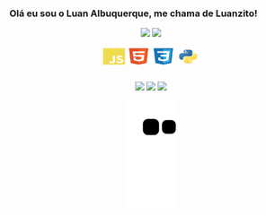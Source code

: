 ### Olá eu sou o Luan Albuquerque, me chama de Luanzito!

<div align="center">
  <img height="130cm" src="https://github-readme-stats.vercel.app/api?username=Luanzitoa&show_icons=true&include_all_commits=true&count_private=true&bg_color=000000&text_color=ffffff&title_color=cf0e0e&icon_color=ff0000"/>
  <img height="130em" src="https://github-readme-stats.vercel.app/api/top-langs/?username=Luanzitoa&layout=compact&langs_count=7&&bg_color=000000&text_color=ffffff&title_color=cf0e0e&icon_color=ff0000"/>
</div>
 
 <div align="center">
<div style="display: inline_block"><br>
  <img align="center" alt="Luanzitoa-Js" height="30" width="40" src="https://raw.githubusercontent.com/devicons/devicon/master/icons/javascript/javascript-plain.svg">
  <img align="center" alt="Luanzitoa -HTML" height="30" width="40" src="https://raw.githubusercontent.com/devicons/devicon/master/icons/html5/html5-original.svg">
  <img align="center" alt="Luanzitoa-CSS" height="30" width="40" src="https://raw.githubusercontent.com/devicons/devicon/master/icons/css3/css3-original.svg">
  <img align="center" alt="Luanzitoa-CSS" height="30" width="40" src="https://raw.githubusercontent.com/devicons/devicon/master/icons/python/python-original.svg">
</div>
 </div>
  
  ##
 
<div align="center">
  <a height="50" width="20" href="https://www.instagram.com/luanzitoa" target="_blank"><img src="https://img.shields.io/badge/Instagram-E4405F?style=for-the-badge&logo=instagram&logoColor=white" target="_blank"></a>
  <a height="50" width="20" href = "mailto:luanlimaalbuquerque.la@gmail.com"><img src="https://img.shields.io/badge/-Gmail-%23333?style=for-the-badge&logo=gmail&logoColor=white" destino ="_blank"></a>
  <a height="50" width="20" href="https://www.linkedin.com/in/luan-albuquerque-0b591a233" target="_blank"><img src="https://img.shields.io/badge/LinkedIn-0077B5?style=for-the-badge&logo=linkedin&logoColor=white" target="_blank"></a>
 
  ![Animação de cobra](https://github.com/Luanzitoa/Luanzitoa/blob/output/github-contribution-grid-snake.svg)
 
</div>

<!--
**Luanzitoa/Luanzitoa** is a ✨ _special_ ✨ repository because its `README.md` (this file) appears on your GitHub profile.

Here are some ideas to get you started:

- 🔭 I’m currently working on ...
- 🌱 I’m currently learning ...
- 👯 I’m looking to collaborate on ...
- 🤔 I’m looking for help with ...
- 💬 Ask me about ...
- 📫 How to reach me: ...
- 😄 Pronouns: ...
- ⚡ Fun fact: ...
-->
